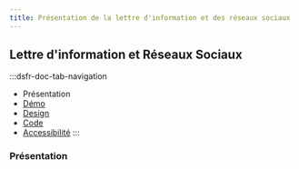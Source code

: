 ```yaml
---
title: Présentation de la lettre d'information et des réseaux sociaux
---
```


## Lettre d'information et Réseaux Sociaux

:::dsfr-doc-tab-navigation
- Présentation
- [Démo](../demo/index.md)
- [Design](../design/index.md)
- [Code](../code/index.md)
- [Accessibilité](../accessibility/index.md)
:::

### Présentation

